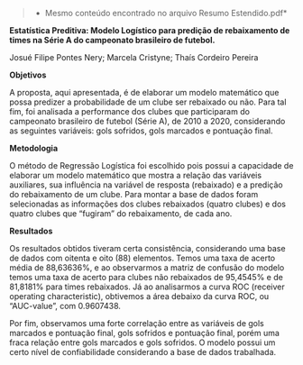 ﻿>* Mesmo conteúdo encontrado no arquivo Resumo Estendido.pdf*

**Estatística Preditiva: Modelo Logístico para predição de rebaixamento de times na Série A do campeonato brasileiro de futebol.**

Josué Filipe Pontes Nery; Marcela Cristyne; Thaís Cordeiro Pereira

**Objetivos**

A proposta, aqui apresentada, é de elaborar um modelo matemático que possa predizer a probabilidade de um clube ser rebaixado ou não. Para tal fim, foi analisada a performance dos clubes que participaram do campeonato brasileiro de futebol (Série A), de 2010 a 2020, considerando as seguintes variáveis: gols sofridos, gols marcados e pontuação final.

**Metodologia**

O método de Regressão Logística foi escolhido pois possui a capacidade de elaborar um modelo matemático que mostra a relação das variáveis auxiliares, sua influência na variável de resposta (rebaixado) e a predição do rebaixamento de um clube. Para montar a base de dados foram selecionadas as informações dos clubes rebaixados (quatro clubes) e dos quatro clubes que “fugiram” do rebaixamento, de cada ano.

**Resultados**

Os resultados obtidos tiveram certa consistência, considerando uma base de dados com oitenta e oito (88) elementos. Temos uma taxa de acerto média de 88,63636%, e ao observarmos a matriz de confusão do modelo temos uma taxa de acerto para clubes não rebaixados de 95,4545% e de 81,8181% para times rebaixados. Já ao analisarmos a curva ROC (receiver operating characteristic), obtivemos a área debaixo da curva ROC, ou “AUC-value”, com 0.9607438.

Por fim, observamos uma forte correlação entre as variáveis de gols marcados e pontuação final, gols sofridos e pontuação final, porém uma fraca relação entre gols marcados e gols sofridos. O modelo possui um certo nível de confiabilidade considerando a base de dados trabalhada.
